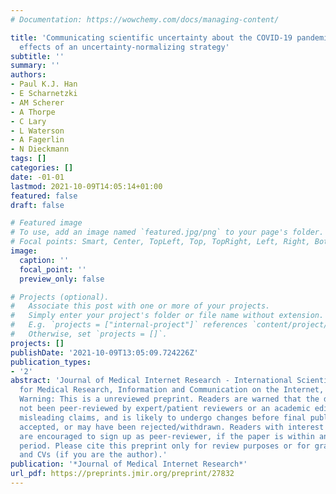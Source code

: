 ```yaml
---
# Documentation: https://wowchemy.com/docs/managing-content/

title: 'Communicating scientific uncertainty about the COVID-19 pandemic: beneficial
  effects of an uncertainty-normalizing strategy'
subtitle: ''
summary: ''
authors:
- Paul K.J. Han
- E Scharnetzki
- AM Scherer
- A Thorpe
- C Lary
- L Waterson
- A Fagerlin
- N Dieckmann
tags: []
categories: []
date: -01-01
lastmod: 2021-10-09T14:05:14+01:00
featured: false
draft: false

# Featured image
# To use, add an image named `featured.jpg/png` to your page's folder.
# Focal points: Smart, Center, TopLeft, Top, TopRight, Left, Right, BottomLeft, Bottom, BottomRight.
image:
  caption: ''
  focal_point: ''
  preview_only: false

# Projects (optional).
#   Associate this post with one or more of your projects.
#   Simply enter your project's folder or file name without extension.
#   E.g. `projects = ["internal-project"]` references `content/project/deep-learning/index.md`.
#   Otherwise, set `projects = []`.
projects: []
publishDate: '2021-10-09T13:05:09.724226Z'
publication_types:
- '2'
abstract: 'Journal of Medical Internet Research - International Scientific Journal
  for Medical Research, Information and Communication on the Internet, #Preprint #PeerReviewMe:
  Warning: This is a unreviewed preprint. Readers are warned that the document has
  not been peer-reviewed by expert/patient reviewers or an academic editor, may contain
  misleading claims, and is likely to undergo changes before final publication, if
  accepted, or may have been rejected/withdrawn. Readers with interest and expertise
  are encouraged to sign up as peer-reviewer, if the paper is within an open peer-review
  period. Please cite this preprint only for review purposes or for grant applications
  and CVs (if you are the author).'
publication: '*Journal of Medical Internet Research*'
url_pdf: https://preprints.jmir.org/preprint/27832
---
```

